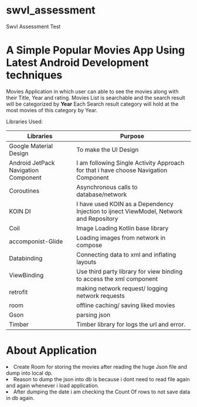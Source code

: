# swvl_assessment
Swvl Assessment Test

#  A Simple Popular Movies App Using Latest Android Development techniques
Movies Application in which user can able to see the movies along with their Title, Year and rating. 
Movies List is searchable and the search result will be categorized by **Year**
Each Search result category will hold at the most movies of this category by Year.


Libraries Used:

Libraries     | Purpose
------------- | -------------
Google Material Design | To make the UI Design
Android JetPack Navigation Component | I am following Single Activity Approach for that i have choose Navigation Component
Coroutines  | Asynchronous calls to database/network
KOIN DI | I have used KOIN as a Dependency Injection to ijnect ViewModel, Network and Repository
Coil | Image Loading Kotlin base library
accomponist-Glide | Loading images from network in compose
Databinding | Connecting data to xml and inflating layouts 
ViewBinding | Use third party library for view binding to access the xml component
retrofit | making network request/ logging network requests 
room | offline caching/ saving liked movies
Gson | parsing json
Timber | Timber library for logs the url and error.

<h1> About Application</h1>
<li> Create Room for storing the movies after reading the huge Json file and dump into local dp.</li>
<li> Reason to dump the json into db is because i dont need to read file again and again whenever i load application.</li>
<li> After dumping the date i am checking the Count Of rows to not save data in db again.</li>


